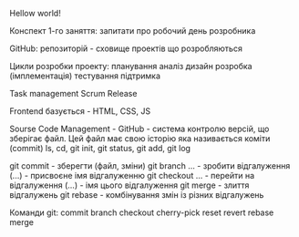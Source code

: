 Hellow world!

Конспект 1-го заняття:
запитати про робочий день розробника

GitHub: репозиторій - сховище проектів що розробляються

Цикли розробки проекту:
планування
аналіз
дизайн
розробка (імплементація)
тестування
підтримка

Task management 
Scrum 
Release

Frontend базується - HTML, CSS, JS

Sourse Code Management - GitHub - система контролю версій, що зберігає файл. Цей файл має свою історію яка називається коміти (commit)
ls, cd, git init, git status, git add, git log

git commit - зберегти (файл, зміни)
git branch ... - зробити відгалуження (...) - присвоєне імя відгалуженню
git checkout ... - перейти на відгалуження (...) - імя цього відгалуження
git merge - злиття відгалужень
git rebase - комбінування змін із різних відгалужень

Команди git:
commit
branch
checkout
cherry-pick
reset
revert
rebase
merge

